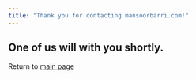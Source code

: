```yaml
---
title: "Thank you for contacting mansoorbarri.com!"
---
```

## One of us will with you shortly.

Return to [main page](/)